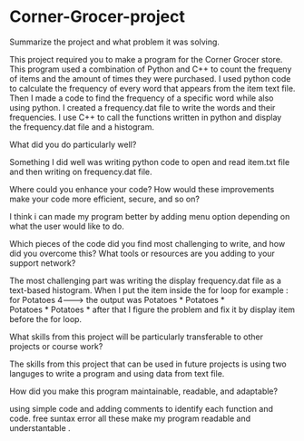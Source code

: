 # Corner-Grocer-project

Summarize the project and what problem it was solving.

This project required you to make a program for the Corner Grocer store. This program used a combination of Python and C++ to count the frequeny of items and the amount of times they were purchased. I used python code to calculate the frequency of every word that appears from the item text file. 
Then I made a code to find the frequency of a specific word while also using python. I created a frequency.dat file to  write the words and their frequencies. I use C++ to call the functions written in python and display the frequency.dat file and a histogram.

                               
                                
What did you do particularly well?

Something I did well was writing python code to open and read item.txt file and then writing on frequency.dat file.

                               
                                
Where could you enhance your code? How would these improvements make your code more efficient, secure, and so on?

I think i can made my program better by adding menu option depending on what the user would like to do.


                             
                              
Which pieces of the code did you find most challenging to write, and how did you overcome this? What tools or resources are you adding to your support network?

The most challenging part was writing the display frequency.dat file as a text-based histogram. When I put the item inside the for loop
for example :
for Potatoes 4---> the output was 
Potatoes *
Potatoes *                              
Potatoes * 
Potatoes *
after that I figure the problem and fix it by display item before the for loop.


                             
What skills from this project will be particularly transferable to other projects or course work?

The skills from this project that can be used in future projects is using two languges to write a program and using data from text file. 

                                
How did you make this program maintainable, readable, and adaptable?

using simple code and adding comments to identify each function and code. free suntax error all these make my program readable and understantable . 


                                

